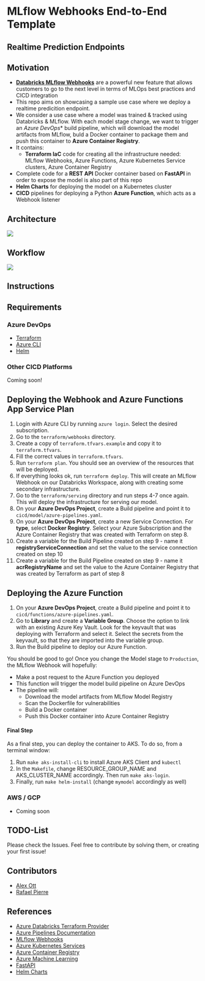 # MLflow Webhooks End-to-End Template
## Realtime Prediction Endpoints

## Motivation

* **[Databricks MLflow Webhooks](https://docs.databricks.com/applications/mlflow/model-registry-webhooks.html)** are a powerful new feature that allows customers to go to the next level in terms of MLOps best practices and CICD integration
* This repo aims on showcasing a sample use case where we deploy a realtime predicition endpoint.
* We consider a use case where a model was trained & tracked using Databricks & MLflow. With each model stage change, we want to trigger an *Azure DevOps** build pipeline, which will download the model artifacts from MLflow, buld a Docker container to package them and push this container to **Azure Container Registry**.
* It contains:
  * **Terraform IaC** code for creating all the infrastructure needed: MLflow Webhooks, Azure Functions, Azure Kubernetes Service clusters, Azure Container Registry
* Complete code for a **REST API** Docker container based on **FastAPI** in order to expose the model is also part of this repo
* **Helm Charts** for deploying the model on a Kubernetes cluster
* **CICD** pipelines for deploying a Python **Azure Function**, which acts as a Webhook listener


## Architecture

<img src="https://github.com/databricks/end-to-end-realtime-webhooks/blob/main/img/architecture.png?raw=true" />

## Workflow

<img src="https://github.com/databricks/end-to-end-realtime-webhooks/blob/main/img/workflow.png?raw=true" />

## Instructions

## Requirements
### Azure DevOps

* [Terraform](https://www.terraform.io/downloads)
* [Azure CLI](https://docs.microsoft.com/en-us/cli/azure/install-azure-cli)
* [Helm](https://helm.sh/)

### Other CICD Platforms

Coming soon!

## Deploying the Webhook and Azure Functions App Service Plan

1. Login with Azure CLI by running ```azure login```. Select the desired subscription.
2. Go to the ```terraform/webhooks``` directory.
3. Create a copy of ```terraform.tfvars.example``` and copy it to ```terraform.tfvars```.
4. Fill the correct values in ```terraform.tfvars```.
5. Run ```terraform plan```. You should see an overview of the resources that will be deployed.
6. If everything looks ok, run ```terraform deploy```. This will create an MLflow Webhook on our Databricks Workspace, along with creating some secondary infrastructure.
7. Go to the ```terraform/serving``` directory and run steps 4-7 once again. This will deploy the infrastructure for serving our model.
8. On your **Azure DevOps Project**, create a Build pipeline and point it to ```cicd/model/azure-pipelines.yaml```.
9. On your **Azure DevOps Project**, create a new Service Connection. For **type**, select **Docker Registry**. Select your Azure Subscription and the Azure Container Registry that was created with Terraform on step 8.
10. Create a variable for the Build Pipeline created on step 9 - name it **registryServiceConnection** and set the value to the service connection created on step 10
11. Create a variable for the Build Pipeline created on step 9 - name it **acrRegistryName** and set the value to the Azure Container Registry that was created by Terraform as part of step 8

## Deploying the Azure Function

1. On your **Azure DevOps Project**, create a Build pipeline and point it to ```cicd/functions/azure-pipelines.yaml```.
2. Go to **Library** and create a **Variable Group**. Choose the option to link with an existing Azure Key Vault. Look for the keyvault that was deploying with Terraform and select it. Select the secrets from the keyvault, so that they are imported into the variable group.
3. Run the Build pipeline to deploy our Azure Function.

You should be good to go! Once you change the Model stage to ```Production```, the MLflow Webhook will hopefully:

* Make a post request to the Azure Function you deployed
* This function will trigger the model build pipeline on Azure DevOps
* The pipeline will:
  * Download the model artifacts from MLflow Model Registry
  * Scan the Dockerfile for vulnerabilities
  * Build a Docker container
  * Push this Docker container into Azure Container Registry

#### Final Step

As a final step, you can deploy the container to AKS. To do so, from a terminal window:

1. Run ```make aks-install-cli``` to install Azure AKS Client and ```kubectl```
2. In the ```Makefile```, change RESOURCE_GROUP_NAME and AKS_CLUSTER_NAME accordingly. Then run ```make aks-login```.
3. Finally, run ```make helm-install``` (change ```mymodel``` accordingly as well)

### AWS / GCP
* Coming soon

## TODO-List

Please check the Issues. Feel free to contribute by solving them, or creating your first issue!

## Contributors

* [Alex Ott](https://github.com/alexott)
* [Rafael Pierre](https://github.com/rafaelvp-db)

## References

* [Azure Databricks Terraform Provider](https://docs.microsoft.com/en-us/azure/databricks/dev-tools/terraform/azure-workspace)
* [Azure Pipelines Documentation](https://docs.microsoft.com/en-us/azure/devops/pipelines/?view=azure-devops)
* [MLflow Webhooks](https://docs.databricks.com/applications/mlflow/model-registry-webhooks.html)
* [Azure Kubernetes Services](https://azure.microsoft.com/en-us/services/kubernetes-service/)
* [Azure Container Registry](https://azure.microsoft.com/en-us/services/container-registry/)
* [Azure Machine Learning](https://azure.microsoft.com/en-us/services/machine-learning/)
* [FastAPI](https://fastapi.tiangolo.com/)
* [Helm Charts](https://helm.sh/)
